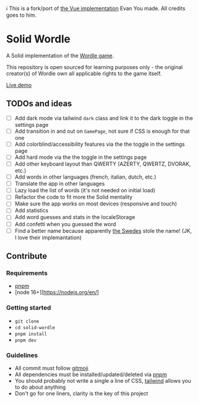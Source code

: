 ℹ️ This is a fork/port of [the Vue implementation](https://github.com/yyx990803/vue-wordle) Evan You made. All credits goes to him.

# Solid Wordle

A Solid implementation of the [Wordle game](https://www.powerlanguage.co.uk/wordle/).

This repository is open sourced for learning purposes only - the original creator(s) of Wordle own all applicable rights to the game itself.

[Live demo](https://solid-wordle.netlify.app/)

## TODOs and ideas

- [ ] Add dark mode via tailwind `dark` class and link it to the dark toggle in the settings page
- [ ] Add transition in and out on `GamePage`, not sure if CSS is enough for that one
- [ ] Add colorblind/accessibility features via the the toggle in the settings page
- [ ] Add hard mode via the the toggle in the settings page
- [ ] Add other keyboard layout than QWERTY (AZERTY, QWERTZ, DVORAK, etc.)
- [ ] Add words in other languages (french, italian, dutch, etc.)
- [ ] Translate the app in other languages
- [ ] Lazy load the list of words (it's not needed on initial load)
- [ ] Refactor the code to fit more the Solid mentality
- [ ] Make sure the app works on most devices (responsive and touch)
- [ ] Add statistics
- [ ] Add word guesses and stats in the localeStorage
- [ ] Add confetti when you guessed the word
- [ ] Find a better name because apparently [the Swedes](https://github.com/krawaller/swordle) stole the name! (JK, I love their implemantation)

## Contribute

### Requirements

- [pnpm](https://pnpm.io/)
- [node 16+][https://nodejs.org/en/]

### Getting started

- `git clone`
- `cd solid-wordle`
- `pnpm install`
- `pnpm dev`

### Guidelines

- All commit must follow [gitmoji](https://gitmoji.dev/)
- All dependencies must be installed/updated/deleted via [pnpm](https://pnpm.io/)
- You should probably not write a single a line of CSS, [tailwind](https://tailwindcss.com/) allows you to do about anything
- Don't go for one liners, clarity is the key of this project
